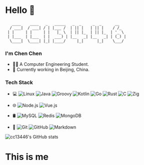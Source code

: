 # Hello 👋
```
   ____    ____   _   _____   _  _     _  _      __   
  / ___|  / ___| / | |___ /  | || |   | || |    / /_  
 | |     | |     | |   |_ \  | || |_  | || |_  | '_ \ 
 | |___  | |___  | |  ___) | |__   _| |__   _| | (_) |
  \____|  \____| |_| |____/     |_|      |_|    \___/                                                    
```
### I'm Chen Chen
- 🧑‍🎓 A Computer Engineering Student. 
- 🌱 Currently working in Beijing, China.

### Tech Stack
- 💻
![Linux](https://img.shields.io/badge/-Linux-333333?style=flat&logo=Linux)
![Java](https://img.shields.io/badge/-Java-333333?style=flat&logo=Java)
![Groovy](https://img.shields.io/badge/-Groovy-333333?style=flat&logo=Groovy)
![Kotlin](https://img.shields.io/badge/-Kotlin-333333?style=flat&logo=Kotlin)
![Go](https://img.shields.io/badge/-Go-333333?style=flat&logo=Go)
![Rust](https://img.shields.io/badge/-Rust-333333?style=flat&logo=Rust)
![C](https://img.shields.io/badge/-C-333333?style=flat&logo=C)
![Zig](https://img.shields.io/badge/-Zig-333333?style=flat&logo=Zig)

- 🌐 
![Node.js](https://img.shields.io/badge/-Node.js-333333?style=flat&logo=node.js)
![Vue.js](https://img.shields.io/badge/-VueJS-333333?style=flat&logo=Vue.js)

- 🛢
![MySQL](https://img.shields.io/badge/-MySQL-333333?style=flat&logo=mysql)
![Redis](https://img.shields.io/badge/-Redis-333333?style=flat&logo=redis)
![MongoDB](https://img.shields.io/badge/-MongoDB-333333?style=flat&logo=mongodb)

- 🔧
![Git](https://img.shields.io/badge/-Git-333333?style=flat&logo=git)
![GitHub](https://img.shields.io/badge/-GitHub-333333?style=flat&logo=github)
![Markdown](https://img.shields.io/badge/-Markdown-333333?style=flat&logo=markdown)

![cc13446's GitHub stats](https://github-readme-stats.vercel.app/api?username=cc13446&show_icons=true&theme=radical)

# This is me
